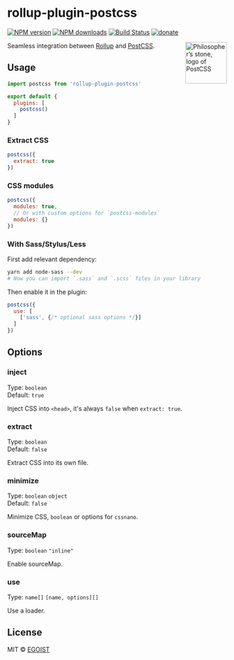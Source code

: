 # rollup-plugin-postcss

[![NPM version](https://img.shields.io/npm/v/rollup-plugin-postcss.svg?style=flat)](https://npmjs.com/package/rollup-plugin-postcss) [![NPM downloads](https://img.shields.io/npm/dm/rollup-plugin-postcss.svg?style=flat)](https://npmjs.com/package/rollup-plugin-postcss) [![Build Status](https://img.shields.io/circleci/project/egoist/rollup-plugin-postcss/master.svg?style=flat)](https://circleci.com/gh/egoist/rollup-plugin-postcss)
 [![donate](https://img.shields.io/badge/$-donate-ff69b4.svg?maxAge=2592000&style=flat)](https://github.com/egoist/donate)

<img align="right" width="95" height="95"
     title="Philosopher’s stone, logo of PostCSS"
     src="http://postcss.github.io/postcss/logo.svg">

Seamless integration between [Rollup](https://github.com/rollup/rollup) and [PostCSS](https://github.com/postcss/postcss).

## Usage

```js
import postcss from 'rollup-plugin-postcss'

export default {
  plugins: [
    postcss()
  ]
}
```

### Extract CSS

```js
postcss({
  extract: true
})
```

### CSS modules

```js
postcss({
  modules: true,
  // Or with custom options for `postcss-modules`
  modules: {}
})
```

### With Sass/Stylus/Less

First add relevant dependency:

```bash
yarn add node-sass --dev
# Now you can import `.sass` and `.scss` files in your library
```

Then enable it in the plugin:

```js
postcss({
  use: [
    ['sass', {/* optional sass options */}]
  ]
})
```

## Options

### inject

Type: `boolean`<br>
Default: `true`

Inject CSS into `<head>`, it's always `false` when `extract: true`.

### extract

Type: `boolean`<br>
Default: `false`

Extract CSS into its own file.

### minimize

Type: `boolean` `object`<br>
Default: `false`

Minimize CSS, `boolean` or options for `cssnano`.

### sourceMap

Type: `boolean` `"inline"`

Enable sourceMap.

### use

Type: `name[]` `[name, options][]`

Use a loader.

## License

MIT &copy; [EGOIST](https://github.com/egoist)
